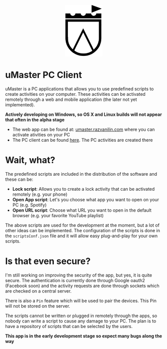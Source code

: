 <p align="center">
  <img src="https://raw.githubusercontent.com/razvanilin/umaster-client/master/client/app/images/logo33.png" width="120"/>
</p>

# uMaster PC Client
uMaster is a PC applications that allows you to use predefined scripts to create activities on your computer. These activities can be activated remotely through a web and mobile application (the later not yet implemented).

**Actively developing on Windows, so OS X and Linux builds will not appear that often in the alpha stage**

* The web app can be found at: [umaster.razvanilin.com](umaster.razvanilin.com) where you can activate ativities on your PC
* The PC client can be found [here](https://github.com/razvanilin/umaster-client/releases). The PC activities are created there


# Wait, what?
The predefined scripts are included in the distribution of the software and these can be:

* **Lock script**: Allows you to create a lock activity that can be activated remotely (e.g. your phone)
* **Open App script**: Let's you choose what app you want to open on your PC (e.g. Spotify)
* **Open URL script**: Choose what URL you want to open in the default browser (e.g. your favorite YouTube playlist)

The above scripts are used for the development at the moment, but a lot of other ideas can be implemented. The configuration of the scripts is done in the `scriptsConf.json` file and it will allow easy plug-and-play for your own scripts.

# Is that even secure?
I'm still working on improving the security of the app, but yes, it is quite secure. The authentication is currently done through Google oauth2 (Facebook soon) and the activity requests are done through sockets which are checked on a central server.

There is also a `Pin` feature which will be used to pair the devices. This Pin will not be stored on the server.

The scripts cannot be written or plugged in remotely through the apps, so nobody can write a script to cause any damage to your PC. The plan is to have a repository of scripts that can be selected by the users.

**This app is in the early development stage so expect many bugs along the way**
